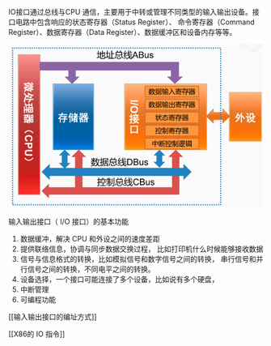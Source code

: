 IO接口通过总线与CPU 通信，主要用于中转或管理不同类型的输入输出设备。接口电路中包含响应的状态寄存器（Status Register）、 命令寄存器（Command Register）、数据寄存器（Data Register）、数据缓冲区和设备内存等等。

![image-20201113102721959](assets/image-20201113102721959.png)

输入输出接口（ I/O 接口）的基本功能

1. 数据缓冲，解决 CPU 和外设之间的速度差距
2. 提供联络信息，协调与同步数据交换过程， 比如打印机什么时候能够接收数据
3. 信号与信息格式的转换，比如模拟信号和数字信号之间的转换， 串行信号和并行信号之间的转换，不同电平之间的转换。 
4. 设备选择，一个接口可能连接了多个设备，比如说有多个硬盘，
5. 中断管理
6. 可编程功能

[[输入输出接口的编址方式]]

[[X86的 IO 指令]]
